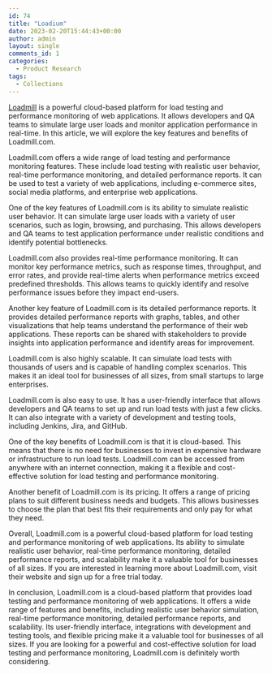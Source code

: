 ```yaml
---
id: 74
title: "Loadium"
date: 2023-02-20T15:44:43+00:00
author: admin
layout: single
comments_id: 1
categories:
  - Product Research
tags:
  - Collections
---
```


[Loadmill](https://loadmill.com) is a powerful cloud-based platform for load testing and performance monitoring of web applications. It allows developers and QA teams to simulate large user loads and monitor application performance in real-time. In this article, we will explore the key features and benefits of Loadmill.com.

Loadmill.com offers a wide range of load testing and performance monitoring features. These include load testing with realistic user behavior, real-time performance monitoring, and detailed performance reports. It can be used to test a variety of web applications, including e-commerce sites, social media platforms, and enterprise web applications.

One of the key features of Loadmill.com is its ability to simulate realistic user behavior. It can simulate large user loads with a variety of user scenarios, such as login, browsing, and purchasing. This allows developers and QA teams to test application performance under realistic conditions and identify potential bottlenecks.

Loadmill.com also provides real-time performance monitoring. It can monitor key performance metrics, such as response times, throughput, and error rates, and provide real-time alerts when performance metrics exceed predefined thresholds. This allows teams to quickly identify and resolve performance issues before they impact end-users.

Another key feature of Loadmill.com is its detailed performance reports. It provides detailed performance reports with graphs, tables, and other visualizations that help teams understand the performance of their web applications. These reports can be shared with stakeholders to provide insights into application performance and identify areas for improvement.

Loadmill.com is also highly scalable. It can simulate load tests with thousands of users and is capable of handling complex scenarios. This makes it an ideal tool for businesses of all sizes, from small startups to large enterprises.

Loadmill.com is also easy to use. It has a user-friendly interface that allows developers and QA teams to set up and run load tests with just a few clicks. It can also integrate with a variety of development and testing tools, including Jenkins, Jira, and GitHub.

One of the key benefits of Loadmill.com is that it is cloud-based. This means that there is no need for businesses to invest in expensive hardware or infrastructure to run load tests. Loadmill.com can be accessed from anywhere with an internet connection, making it a flexible and cost-effective solution for load testing and performance monitoring.

Another benefit of Loadmill.com is its pricing. It offers a range of pricing plans to suit different business needs and budgets. This allows businesses to choose the plan that best fits their requirements and only pay for what they need.

Overall, Loadmill.com is a powerful cloud-based platform for load testing and performance monitoring of web applications. Its ability to simulate realistic user behavior, real-time performance monitoring, detailed performance reports, and scalability make it a valuable tool for businesses of all sizes. If you are interested in learning more about Loadmill.com, visit their website and sign up for a free trial today.

In conclusion, Loadmill.com is a cloud-based platform that provides load testing and performance monitoring of web applications. It offers a wide range of features and benefits, including realistic user behavior simulation, real-time performance monitoring, detailed performance reports, and scalability. Its user-friendly interface, integrations with development and testing tools, and flexible pricing make it a valuable tool for businesses of all sizes. If you are looking for a powerful and cost-effective solution for load testing and performance monitoring, Loadmill.com is definitely worth considering.
